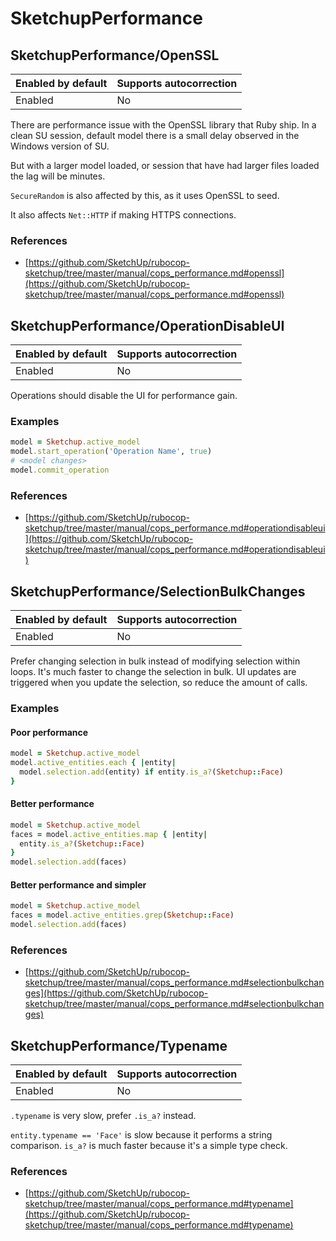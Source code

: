 # SketchupPerformance

## SketchupPerformance/OpenSSL

Enabled by default | Supports autocorrection
--- | ---
Enabled | No

There are performance issue with the OpenSSL library that Ruby ship. In
a clean SU session, default model there is a small delay observed in the
Windows version of SU.

But with a larger model loaded, or session that have had larger files
loaded the lag will be minutes.

`SecureRandom` is  also affected by this, as it uses OpenSSL to seed.

It also affects `Net::HTTP` if making HTTPS connections.

### References

* [https://github.com/SketchUp/rubocop-sketchup/tree/master/manual/cops_performance.md#openssl](https://github.com/SketchUp/rubocop-sketchup/tree/master/manual/cops_performance.md#openssl)

## SketchupPerformance/OperationDisableUI

Enabled by default | Supports autocorrection
--- | ---
Enabled | No

Operations should disable the UI for performance gain.

### Examples

```ruby
model = Sketchup.active_model
model.start_operation('Operation Name', true)
# <model changes>
model.commit_operation
```

### References

* [https://github.com/SketchUp/rubocop-sketchup/tree/master/manual/cops_performance.md#operationdisableui](https://github.com/SketchUp/rubocop-sketchup/tree/master/manual/cops_performance.md#operationdisableui)

## SketchupPerformance/SelectionBulkChanges

Enabled by default | Supports autocorrection
--- | ---
Enabled | No

Prefer changing selection in bulk instead of modifying selection within
loops. It's much faster to change the selection in bulk. UI updates are
triggered when you update the selection, so reduce the amount of calls.

### Examples

#### Poor performance

```ruby
model = Sketchup.active_model
model.active_entities.each { |entity|
  model.selection.add(entity) if entity.is_a?(Sketchup::Face)
}
```
#### Better performance

```ruby
model = Sketchup.active_model
faces = model.active_entities.map { |entity|
  entity.is_a?(Sketchup::Face)
}
model.selection.add(faces)
```
#### Better performance and simpler

```ruby
model = Sketchup.active_model
faces = model.active_entities.grep(Sketchup::Face)
model.selection.add(faces)
```

### References

* [https://github.com/SketchUp/rubocop-sketchup/tree/master/manual/cops_performance.md#selectionbulkchanges](https://github.com/SketchUp/rubocop-sketchup/tree/master/manual/cops_performance.md#selectionbulkchanges)

## SketchupPerformance/Typename

Enabled by default | Supports autocorrection
--- | ---
Enabled | No

`.typename` is very slow, prefer `.is_a?` instead.

`entity.typename == 'Face'` is slow because it performs a string
comparison. `is_a?` is much faster because it's a simple type check.

### References

* [https://github.com/SketchUp/rubocop-sketchup/tree/master/manual/cops_performance.md#typename](https://github.com/SketchUp/rubocop-sketchup/tree/master/manual/cops_performance.md#typename)

